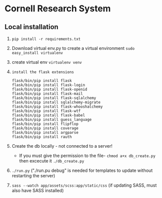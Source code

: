 # Cornell Research System 

## Local installation

1. ```pip install -r requirements.txt```

2. Download virtual env.py to create a virtual environment
```sudo easy_install virtualenv```

3. create virtual env
	```virtualenv venv```

4. ```install the flask extensions```

    ```
    flask/bin/pip install flask
    flask/bin/pip install flask-login
    flask/bin/pip install flask-openid
    flask/bin/pip install flask-mail
    flask/bin/pip install flask-sqlalchemy
    flask/bin/pip install sqlalchemy-migrate
    flask/bin/pip install flask-whooshalchemy
    flask/bin/pip install flask-wtf
    flask/bin/pip install flask-babel
    flask/bin/pip install guess_language
    flask/bin/pip install flipflop
    flask/bin/pip install coverage
    flask/bin/pip install argparse
    flask/bin/pip install rauth
    ```

5. Create the db locally - not connected to a server!
	* If you must give the permission to the file-
		```chmod a+x db_create.py``` then excecute it ```./db_create.py```

6. ```./run.py``` ("./run.pu debug" is needed for templates to update without restarting the server)

7. ```sass --watch app/assets/scss:app/static/css``` (if updating SASS, must also have SASS installed)